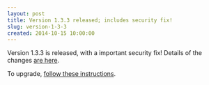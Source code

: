 ```yaml
---
layout: post
title: Version 1.3.3 released; includes security fix!
slug: version-1-3-3
created: 2014-10-15 10:00:00
---
```


Version 1.3.3 is released, with a important security fix! Details of the changes [are here](http://ican.openacalendar.org/release/1.3.3.html).

To upgrade, [follow these instructions](http://docs.openacalendar.org/en/v1.3.3/serveradministrators/core/upgrading.html).


